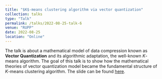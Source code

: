 ```yaml
---
title: "$K$-means clustering algorithm via vector quantization"
collection: talks
type: "Talk"
permalink: /talks/2022-08-25-talk-6
venue: "RUPP"
date: 2022-08-25
location: "Online"
---
```


The talk is about a mathematical model of data compression known as **Vector Quantization** and its algorithmic adaptation, the well-known *K*-means algorithm. The goal of this talk is to show how the mathematical theories of vector quantization model became the fundamental structure of *K*-means clustering algorithm. The slide can be found [here](/files/slide_rupp/kMeans.html).
